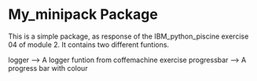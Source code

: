 # My_minipack Package

This is a simple package, as response of the IBM_python_piscine exercise 04 of module 2.
It contains two different funtions.

logger --> A logger funtion from coffemachine exercise
progressbar --> A progress bar with colour 


